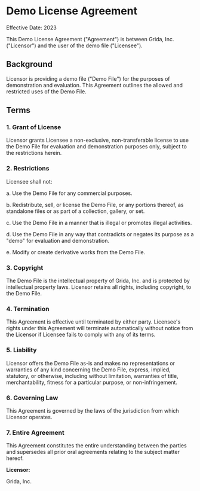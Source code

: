 # Demo License Agreement

Effective Date: 2023

This Demo License Agreement ("Agreement") is between Grida, Inc. ("Licensor") and the user of the demo file ("Licensee").

## Background

Licensor is providing a demo file ("Demo File") for the purposes of demonstration and evaluation. This Agreement outlines the allowed and restricted uses of the Demo File.

## Terms

### 1. Grant of License

Licensor grants Licensee a non-exclusive, non-transferable license to use the Demo File for evaluation and demonstration purposes only, subject to the restrictions herein.

### 2. Restrictions

Licensee shall not:

a. Use the Demo File for any commercial purposes.

b. Redistribute, sell, or license the Demo File, or any portions thereof, as standalone files or as part of a collection, gallery, or set.

c. Use the Demo File in a manner that is illegal or promotes illegal activities.

d. Use the Demo File in any way that contradicts or negates its purpose as a "demo" for evaluation and demonstration.

e. Modify or create derivative works from the Demo File.

### 3. Copyright

The Demo File is the intellectual property of Grida, Inc. and is protected by intellectual property laws. Licensor retains all rights, including copyright, to the Demo File.

### 4. Termination

This Agreement is effective until terminated by either party. Licensee's rights under this Agreement will terminate automatically without notice from the Licensor if Licensee fails to comply with any of its terms.

### 5. Liability

Licensor offers the Demo File as-is and makes no representations or warranties of any kind concerning the Demo File, express, implied, statutory, or otherwise, including without limitation, warranties of title, merchantability, fitness for a particular purpose, or non-infringement.

### 6. Governing Law

This Agreement is governed by the laws of the jurisdiction from which Licensor operates.

### 7. Entire Agreement

This Agreement constitutes the entire understanding between the parties and supersedes all prior oral agreements relating to the subject matter hereof.

**Licensor:**

Grida, Inc.
